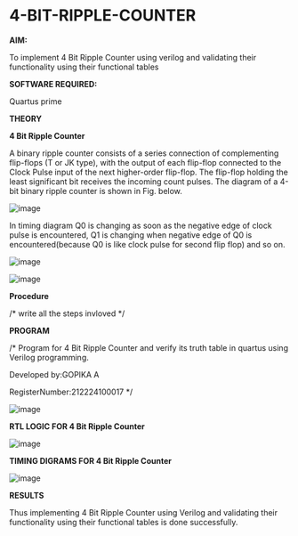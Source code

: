 # 4-BIT-RIPPLE-COUNTER

**AIM:**

To implement  4 Bit Ripple Counter using verilog and validating their functionality using their functional tables

**SOFTWARE REQUIRED:**

Quartus prime

**THEORY**

**4 Bit Ripple Counter**

A binary ripple counter consists of a series connection of complementing flip-flops (T or JK type), with the output of each flip-flop connected to the Clock Pulse input of the next higher-order flip-flop. The flip-flop holding the least significant bit receives the incoming count pulses. The diagram of a 4-bit binary ripple counter is shown in Fig. below.

![image](https://github.com/naavaneetha/4-BIT-RIPPLE-COUNTER/assets/154305477/cb4b74d4-31ab-4359-95d0-d22e67daba13)

In timing diagram Q0 is changing as soon as the negative edge of clock pulse is encountered, Q1 is changing when negative edge of Q0 is encountered(because Q0 is like clock pulse for second flip flop) and so on.

![image](https://github.com/naavaneetha/4-BIT-RIPPLE-COUNTER/assets/154305477/a573a7d6-014e-4e54-93e6-e2ac9530960b)

![image](https://github.com/naavaneetha/4-BIT-RIPPLE-COUNTER/assets/154305477/85e1958a-2fc1-49bb-9a9f-d58ccbf3663c)

**Procedure**

/* write all the steps invloved */

**PROGRAM**

/* Program for 4 Bit Ripple Counter and verify its truth table in quartus using Verilog programming.

 Developed by:GOPIKA A 
 
 RegisterNumber:212224100017
*/

![image](https://github.com/user-attachments/assets/e411d907-df92-48b7-a0e9-1f0f508b56fb)


**RTL LOGIC FOR 4 Bit Ripple Counter**

![image](https://github.com/user-attachments/assets/79debf24-e9c5-434a-98ae-d2a617579d32)

**TIMING DIGRAMS FOR 4 Bit Ripple Counter**

![image](https://github.com/user-attachments/assets/aba1ab0b-4a66-47a4-a211-dc329841f116)


**RESULTS**

Thus implementing 4 Bit Ripple Counter using Verilog and validating their functionality using their functional tables is done successfully.
